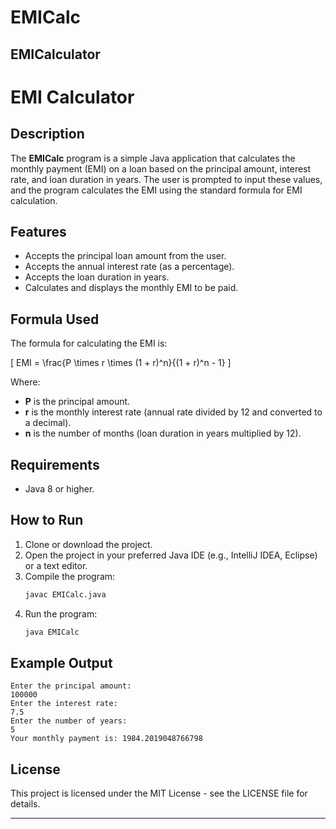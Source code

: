 # EMICalc
EMICalculator
---

# EMI Calculator

## Description

The **EMICalc** program is a simple Java application that calculates the monthly payment (EMI) on a loan based on the principal amount, interest rate, and loan duration in years. The user is prompted to input these values, and the program calculates the EMI using the standard formula for EMI calculation.

## Features

- Accepts the principal loan amount from the user.
- Accepts the annual interest rate (as a percentage).
- Accepts the loan duration in years.
- Calculates and displays the monthly EMI to be paid.

## Formula Used

The formula for calculating the EMI is:

\[
EMI = \frac{P \times r \times (1 + r)^n}{(1 + r)^n - 1}
\]

Where:
- **P** is the principal amount.
- **r** is the monthly interest rate (annual rate divided by 12 and converted to a decimal).
- **n** is the number of months (loan duration in years multiplied by 12).

## Requirements

- Java 8 or higher.

## How to Run

1. Clone or download the project.
2. Open the project in your preferred Java IDE (e.g., IntelliJ IDEA, Eclipse) or a text editor.
3. Compile the program:
   ```bash
   javac EMICalc.java
   ```
4. Run the program:
   ```bash
   java EMICalc
   ```

## Example Output

```
Enter the principal amount: 
100000
Enter the interest rate: 
7.5
Enter the number of years: 
5
Your monthly payment is: 1984.2019048766798
```

## License

This project is licensed under the MIT License - see the LICENSE file for details.

---
